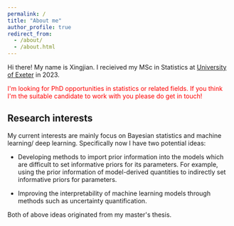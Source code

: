 ```yaml
---
permalink: /
title: "About me"
author_profile: true
redirect_from: 
  - /about/
  - /about.html
---
```


Hi there! My name is Xingjian. I recieived my MSc in Statistics at [University of Exeter](https://www.exeter.ac.uk/) in 2023.

<span style="color:red">I'm looking for PhD opportunities in statistics or related fields. If you think I'm the suitable candidate to work with you please do get in touch!

Research interests
------
My current interests are mainly focus on Bayesian statistics and machine learning/ deep learning. Specifically now I have two potential ideas: 

- Developing methods to import prior information into the models which are difficult to set informative priors for its parameters. For example, using the prior information of model-derived quantities to indirectly set informative priors for parameters.

- Improving the interpretability of machine learning models through methods such as uncertainty quantification.

Both of above ideas originated from my master's thesis. 
